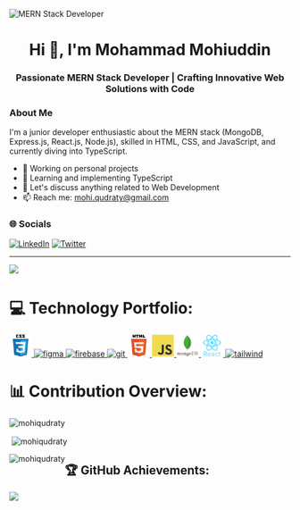 
![MERN Stack Developer](https://pbs.twimg.com/profile_banners/1651954513874677760/1702112167/1080x360)


<h1 align="center">Hi 👋, I'm Mohammad Mohiuddin</h1>

<h3 align="center">Passionate MERN Stack Developer | Crafting Innovative Web Solutions with Code</h3>

### About Me

I'm a junior developer enthusiastic about the MERN stack (MongoDB, Express.js, React.js, Node.js), skilled in HTML, CSS, and JavaScript, and currently diving into TypeScript.

- 🔭 Working on personal projects
- 🌱 Learning and implementing TypeScript
- 💬 Let's discuss anything related to Web Development
- 📫 Reach me: mohi.qudraty@gmail.com 

### 🌐 Socials

[![LinkedIn](https://img.shields.io/badge/LinkedIn-%230077B5.svg?logo=linkedin&logoColor=white)](https://linkedin.com/in/mohiuddin-qudraty) [![Twitter](https://img.shields.io/badge/Twitter-%231DA1F2.svg?logo=Twitter&logoColor=white)](https://twitter.com/MohiQudraty) 

---
[![](https://visitcount.itsvg.in/api?id=mohiqudraty&icon=7&color=1)](https://visitcount.itsvg.in)
# 💻 Technology Portfolio:

<p align="left"> <a href="https://www.w3schools.com/css/" target="_blank" rel="noreferrer"> <img src="https://raw.githubusercontent.com/devicons/devicon/master/icons/css3/css3-original-wordmark.svg" alt="css3" width="40" height="40"/> </a> <a href="https://www.figma.com/" target="_blank" rel="noreferrer"> <img src="https://www.vectorlogo.zone/logos/figma/figma-icon.svg" alt="figma" width="40" height="40"/> </a> <a href="https://firebase.google.com/" target="_blank" rel="noreferrer"> <img src="https://www.vectorlogo.zone/logos/firebase/firebase-icon.svg" alt="firebase" width="40" height="40"/> </a> <a href="https://git-scm.com/" target="_blank" rel="noreferrer"> <img src="https://www.vectorlogo.zone/logos/git-scm/git-scm-icon.svg" alt="git" width="40" height="40"/> </a> <a href="https://www.w3.org/html/" target="_blank" rel="noreferrer"> <img src="https://raw.githubusercontent.com/devicons/devicon/master/icons/html5/html5-original-wordmark.svg" alt="html5" width="40" height="40"/> </a> <a href="https://developer.mozilla.org/en-US/docs/Web/JavaScript" target="_blank" rel="noreferrer"> <img src="https://raw.githubusercontent.com/devicons/devicon/master/icons/javascript/javascript-original.svg" alt="javascript" width="40" height="40"/> </a> <a href="https://www.mongodb.com/" target="_blank" rel="noreferrer"> <img src="https://raw.githubusercontent.com/devicons/devicon/master/icons/mongodb/mongodb-original-wordmark.svg" alt="mongodb" width="40" height="40"/> </a> <a href="https://reactjs.org/" target="_blank" rel="noreferrer"> <img src="https://raw.githubusercontent.com/devicons/devicon/master/icons/react/react-original-wordmark.svg" alt="react" width="40" height="40"/> </a> <a href="https://tailwindcss.com/" target="_blank" rel="noreferrer"> <img src="https://www.vectorlogo.zone/logos/tailwindcss/tailwindcss-icon.svg" alt="tailwind" width="40" height="40"/> </a> </p>


# 📊 Contribution Overview:
<p><img align="center" src="https://github-readme-streak-stats.herokuapp.com/?user=mohiqudraty&" alt="mohiqudraty" /></p>
<p>&nbsp;<img align="center" src="https://github-readme-stats.vercel.app/api?username=mohiqudraty&show_icons=true&locale=en" alt="mohiqudraty" /></p>
<p><img align="left" src="https://github-readme-stats.vercel.app/api/top-langs?username=mohiqudraty&show_icons=true&locale=en&layout=compact" alt="mohiqudraty" /></p>


## 🏆 GitHub Achievements:
![](https://github-profile-trophy.vercel.app/?username=mohiqudraty&theme=dracula&no-frame=false&no-bg=true&margin-w=4)

